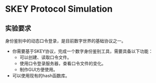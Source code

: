 # SKEY Protocol Simulation
## 实验要求
 身份鉴别中的动态口令登录，是目前数字世界的基础协议之一。
- 你需要基于SKEY协议，完成一个数字身份鉴别工具，需要具备以下功能：
  - 可以创建、读取口令文件。
  - 使用口令登录服务器，查看口令文件的变化。  
  - 制作GUI方便使用。
- 可以使用现有的hash函数库。
